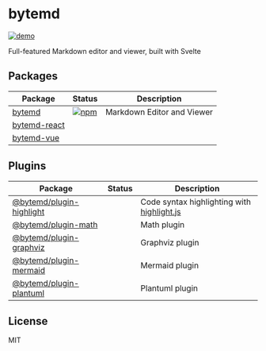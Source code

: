 # bytemd

[![demo](https://github.com/bytedance/bytemd/workflows/demo/badge.svg)](https://bytedance.github.io/bytemd/)

Full-featured Markdown editor and viewer, built with Svelte

## Packages

| Package | Status | Description |
| --- | --- | --- |
| [bytemd](./packages/bytemd) | [![npm](https://img.shields.io/npm/v/bytemd.svg)](https://npm.im/bytemd) | Markdown Editor and Viewer |
| [bytemd-react](./packages/bytemd-react) |  |  |
| [bytemd-vue](./packages/bytemd-vue) |  |  |

## Plugins

| Package | Status | Description |
| --- | --- | --- |
| [@bytemd/plugin-highlight](./packages/plugin-highlight) |  | Code syntax highlighting with [highlight.js](https://github.com/highlightjs/highlight.js) |
| [@bytemd/plugin-math](./packages/plugin-math) |  | Math plugin |
| [@bytemd/plugin-graphviz](./packages/plugin-graphviz) |  | Graphviz plugin |
| [@bytemd/plugin-mermaid](./packages/plugin-mermaid) |  | Mermaid plugin |
| [@bytemd/plugin-plantuml](./packages/plugin-plantuml) |  | Plantuml plugin |

## License

MIT
